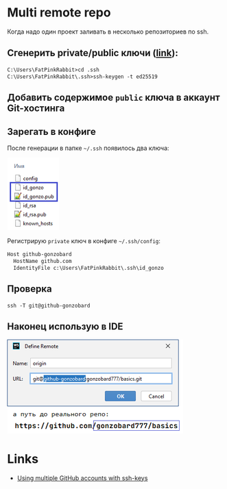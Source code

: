 # Multi remote repo

Когда надо один проект заливать в несколько репозиториев по ssh.

## Сгенерить private/public ключи ([link](https://docs.github.com/en/authentication/connecting-to-github-with-ssh/generating-a-new-ssh-key-and-adding-it-to-the-ssh-agent#generating-a-new-ssh-key)):

```shell
C:\Users\FatPinkRabbit>cd .ssh
C:\Users\FatPinkRabbit\.ssh>ssh-keygen -t ed25519
```

## Добавить содержимое `public` ключа в аккаунт Git-хостинга

## Зарегать в конфиге

После генерации в папке `~/.ssh` появилось два ключа:

![ssh-list-of-dir](./pic/ssh-list-of-dir.png)

Регистрирую `private` ключ в конфиге `~/.ssh/config`:

```
Host github-gonzobard
  HostName github.com
  IdentityFile c:\Users\FatPinkRabbit\.ssh\id_gonzo
```

## Проверка

```shell
ssh -T git@github-gonzobard
```

## Наконец использую в IDE

![define-remote](./pic/define-remote.png)

# Links

- [Using multiple GitHub accounts with ssh-keys](https://gist.github.com/oanhnn/80a89405ab9023894df7)
